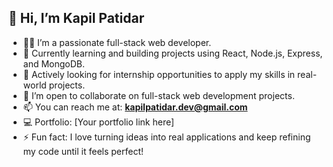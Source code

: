 ## 👋 Hi, I’m Kapil Patidar

- 👨‍💻 I’m a passionate full-stack web developer.
- 🌱 Currently learning and building projects using React, Node.js, Express, and MongoDB.
- 💼 Actively looking for internship opportunities to apply my skills in real-world projects.
- 🤝 I’m open to collaborate on full-stack web development projects.
- 📫 You can reach me at: **kapilpatidar.dev@gmail.com**
- 💻 Portfolio: [Your portfolio link here]
- ⚡ Fun fact: I love turning ideas into real applications and keep refining my code until it feels perfect!

<!---
Kapil110248/Kapil110248 is a ✨ special ✨ repository because its `README.md` (this file) appears on your GitHub profile.
You can click the Preview link to take a look at your changes.
--->
